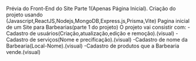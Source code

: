 Prévia do Front-End do Site
Parte 1(Apenas Página Inicial).
Criação do projeto usando (Javascript,ReactJS,Nodejs,MongoDB,Express.js,Prisma,Vite)
Pagina inicial de um Site para Barbearias(parte 1 do projeto)
O projeto vai consistir com:
-Cadastro de usuários(Criação,atualização,edição e remoção).(visual)
-Cadastro de serviços(Nome e precificação).(visual)
-Cadastro de nome da Barbearia(Local-Nome).(visual)
-Cadastro de produtos que a Barbearia vende.(visual)

